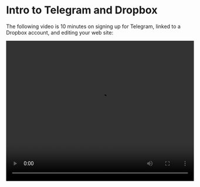 # Intro to Telegram and Dropbox


<script>
function replaceVideo() {
	var html = '<object onerror="alert(\'Must install Flash 9 or newer to see video\')" id="flashcontent" width="512" height="384" type="application/x-shockwave-flash" data="/assets/player.swf" style="visibility: visible;"><param name="bgcolor" value="#000000"><param name="allowscriptaccess" value="always"><param name="flashvars" value="videoPath=https://telegram-media.s3.amazonaws.com/initial_telegram_screencast.f4v&posterPath=/com/poster/myPosterFrame.jpg&skinPath=/com/skin/skin.swf"></object>';

	aroundvid.innerHTML = html;
	return false;
}

</script>

The following video is 10 minutes on signing up for Telegram, linked to a Dropbox account, and editing your web site:

<div id="aroundvid">
	<video controls width="512" height="384" src="https://telegram-media.s3.amazonaws.com/initial_telegram_screencast.mov"  onerror="replaceVideo()" >

	</video>
</div>

[title: Intro to Telegram and Dropbox]: /
